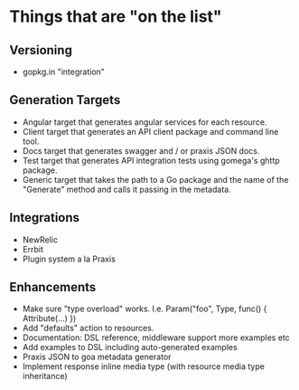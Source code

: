 # Things that are "on the list"

## Versioning

* gopkg.in "integration"

## Generation Targets

* Angular target that generates angular services for each resource.
* Client target that generates an API client package and command line tool.
* Docs target that generates swagger and / or praxis JSON docs.
* Test target that generates API integration tests using gomega's ghttp package.
* Generic target that takes the path to a Go package and the name of the "Generate" method
  and calls it passing in the metadata.

## Integrations

* NewRelic
* Errbit
* Plugin system a la Praxis

## Enhancements

* Make sure "type overload" works. I.e. Param("foo", Type, func() { Attribute(...) })
* Add "defaults" action to resources.
* Documentation: DSL reference, middleware support more examples etc
* Add examples to DSL including auto-generated examples
* Praxis JSON to goa metadata generator
* Implement response inline media type (with resource media type inheritance)
